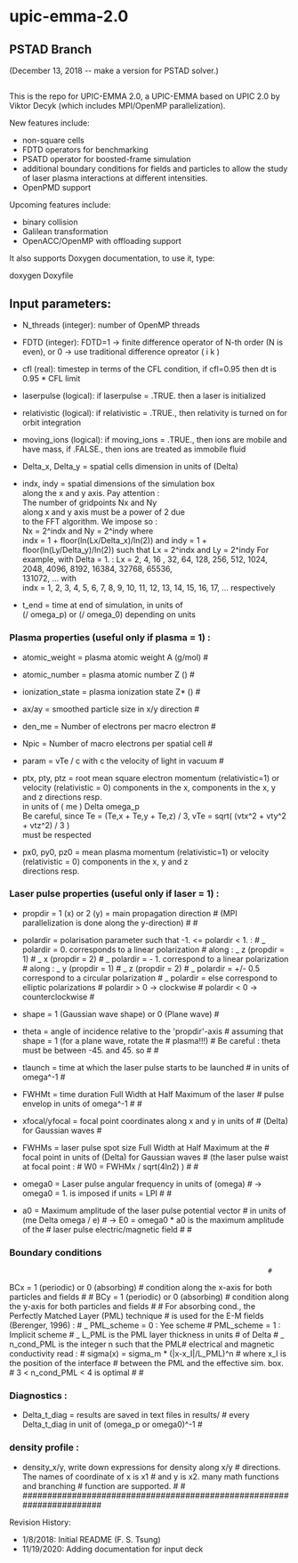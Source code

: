 # upic-emma-2.0

## PSTAD Branch

(December 13, 2018 -- make a version for PSTAD solver.)

##


This is the repo for UPIC-EMMA 2.0, a UPIC-EMMA based on UPIC 2.0 by Viktor Decyk (which includes MPI/OpenMP parallelization). 

New features include:

* non-square cells
* FDTD operators for benchmarking
* PSATD operator for boosted-frame simulation
* additional boundary conditions for fields and particles to allow the study of laser plasma interactions at different intensities.
* OpenPMD support

Upcoming features include:

* binary collision
* Galilean transformation
* OpenACC/OpenMP with offloading support



It also supports Doxygen documentation, to use it, type:

doxygen Doxyfile



## Input parameters:

* N_threads (integer): number of OpenMP threads
* FDTD (integer): FDTD=1 -> finite difference operator of N-th order (N is even), or 0 -> use traditional difference opreator ( i k )
* cfl (real): timestep in terms of the CFL condition, if cfl=0.95 then dt is 0.95 * CFL limit
* laserpulse (logical): if laserpulse = .TRUE. then a laser is initialized
* relativistic (logical): if relativistic = .TRUE., then relativity is turned on for orbit integration
* moving_ions (logical): if moving_ions = .TRUE., then ions are mobile and have mass, if .FALSE., then ions are treated as immobile fluid
* Delta_x, Delta_y   = spatial cells dimension in units of (Delta)
* indx, indy = spatial dimensions of the simulation box   
                      along the x and y axis. Pay attention :   
                      The number of gridpoints Nx and Ny            
                      along x and y axis must be a power of 2 due   
                      to the FFT algorithm. We impose so :          
                      Nx = 2^indx and Ny = 2^indy where             
                      indx = 1 + floor(ln(Lx/Delta_x)/ln(2)) and
                      indy = 1 + floor(ln(Ly/Delta_y)/ln(2))
                      such that Lx = 2^indx and Ly = 2^indy
                      For example, with Delta = 1. :
                      Lx = 2, 4, 16 , 32, 64, 128, 256, 512, 1024,  
                           2048, 4096, 8192, 16384, 32768, 65536,   
                           131072, ... with                         
                      indx = 1, 2, 3, 4, 5, 6, 7, 8, 9, 10, 11, 12, 
                             13, 14, 15, 16, 17, ... respectively  

* t_end = time at end of simulation, in units of              
                      (/ omega_p) or (/ omega_0) depending on units



###             Plasma properties (useful only if plasma = 1) :         #
* atomic_weight      = plasma atomic weight A (g/mol)                 #
* atomic_number      = plasma atomic number Z ()                      #
* ionization_state   = plasma ionization state Z* ()                  #
* ax/ay          = smoothed particle size in x/y direction            #
* den_me         = Number of electrons per macro electron             #
* Npic           = Number of macro electrons per spatial cell         #
* param          = vTe / c with c the velocity of light in vacuum     #
* ptx, pty, ptz  = root mean square electron momentum (relativistic=1)
                  or velocity (relativistic = 0) components in the x,
                  components in the x, y and z directions resp.     
                  in units of ( me ) Delta omega_p                 
                  Be careful, since Te = (Te,x + Te,y + Te,z) / 3, 
                  vTe = sqrt( (vtx^2 + vty^2 + vtz^2) / 3 )        
                  must be respected                                 

* px0, py0, pz0  = mean plasma momentum (relativistic=1) or velocity  
                  (relativistic = 0) components in the x, y and z    
                  directions resp.                                   
                                                                     


###         Laser pulse properties (useful only if laser = 1) :         #
* propdir  = 1 (x) or 2 (y) = main propagation direction              #
            (MPI parallelization is done along the y-direction)      #
                                                                     #
* polardir = polarisation parameter such that -1. <= polardir < 1. :  #
          _ polardir =     0.  corresponds to a linear polarization  #
                                           along : _ z (propdir = 1) #
                                                   _ x (propdir = 2) #
          _ polardir =   - 1.  correspond to a linear polarization   #
                                          along : _ y (propdir = 1)  #
                                                  _ z (propdir = 2)  #
          _ polardir = +/- 0.5 correspond to a circular polarization #
          _ polardir =    else correspond to elliptic polarizations  #
                       polardir > 0 -> clockwise                     #
                       polardir < 0 -> counterclockwise              #
                       
* shape    = 1 (Gaussian wave shape) or 0 (Plane wave)                #
* theta    = angle of incidence relative to the 'propdir'-axis        #
            assuming that shape = 1 (for a plane wave, rotate the    #
            plasma!!!)                                               #
            Be careful : theta must be between -45. and 45. so       #
                                                                     #
* tlaunch  = time at which the laser pulse starts to be launched      #
            in units of omega^-1                                     #
 * FWHMt    = time duration Full Width at Half Maximum of the laser    #
            pulse envelop in units of omega^-1                       #
                                                                     #
 * xfocal/yfocal = focal point coordinates along x and y in units of   #
                 (Delta) for Gaussian waves                          #
 * FWHMs    = laser pulse spot size Full Width at Half Maximum at the  #
            focal point in units of (Delta) for Gaussian waves       #
            (the laser pulse waist at focal point :                  #
                           W0 = FWHMx / sqrt(4ln2) )                 #
                                                                     #
* omega0   = Laser pulse angular frequency in units of (omega)        #
            -> omega0 = 1. is imposed if units = LPI                 #
                                                                     #
* a0       = Maximum amplitude of the laser pulse potential vector    #
            in units of (me Delta omega / e)                         #
            -> E0 = omega0 * a0 is the maximum amplitude of the      #
                    laser pulse electric/magnetic field              #
                                                                     #

###                       Boundary conditions                           #
                                                                     #
 BCx = 1 (periodic) or 0 (absorbing)                                 #
       condition along the x-axis for both particles and fields      #
                                                                     #
 BCy = 1 (periodic) or 0 (absorbing)                                 #
       condition along the y-axis for both particles and fields      #
                                                                     #
 For absorbing cond., the Perfectly Matched Layer (PML) technique    #
                      is used for the E-M fields (Berenger, 1996) :  #
                      _ PML_scheme = 0 : Yee scheme                  #
                        PML_scheme = 1 : Implicit scheme             #
                      _ L_PML is the PML layer thickness in units    #
                        of Delta                                     #
                      _ n_cond_PML is the integer n such that the PML#
                        electrical and magnetic conductivity read :  #
                        sigma(x) = sigma_m * (|x-x_I|/L_PML)^n       #
                        where x_I is the position of the interface   #
                        between the PML and the effective sim. box.  #
                        3 < n_cond_PML < 4 is optimal                #
                                                                     #

###                            Diagnostics :                            #
* Delta_t_diag = results are saved in text files in results/          #
                every Delta_t_diag in unit of (omega_p or omega0)^-1 #

###                        density profile :                            #
* density_x/y, write down expressions for density along x/y           #
              directions. The names of coordinate of x is x1         #
              and y is x2. many math functions and branching         #
              function are supported.                                #
                                                                     #
######################################################################

Revision History:

* 1/8/2018:  Initial README (F. S. Tsung)
* 11/19/2020: Adding documentation for input deck

